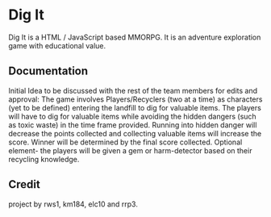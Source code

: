 Dig It
======

Dig It is a HTML / JavaScript based MMORPG. It is an adventure exploration game with educational value.

Documentation
-------------
Initial Idea to be discussed with the rest of the team members for edits and approval: 
The game involves Players/Recyclers (two at a time) as characters (yet to be defined) entering the landfill to dig for valuable items. The players will have to dig for valuable items while avoiding the hidden dangers (such as toxic waste) in the time frame provided. Running into hidden danger will decrease the points collected and collecting valuable items will increase the score. Winner will be determined by the final score collected. Optional element- the players will be given a gem or harm-detector based on their recycling knowledge.  

Credit
------
project by rws1,  km184, elc10 and rrp3.



